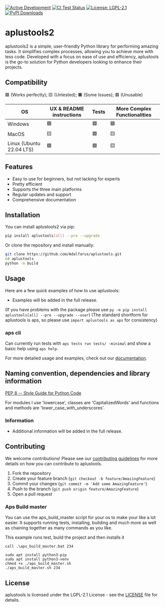 [![Active Development](https://img.shields.io/badge/Maintenance%20Level-Actively%20Developed-brightgreen.svg)](https://gist.github.com/cheerfulstoic/d107229326a01ff0f333a1d3476e068d)
[![CI Test Status](https://github.com/Adalfarus/aplustools/actions/workflows/test-package.yml/badge.svg)](https://github.com/Adalfarus/aplustools/actions)
[![License: LGPL-2.1](https://img.shields.io/github/license/Adalfarus/aplustools)](https://github.com/Adalfarus/aplustools/blob/main/LICENSE)
[![PyPI Downloads](https://static.pepy.tech/badge/aplustools)](https://pepy.tech/projects/aplustools)

# aplustools2

aplustools2 is a simple, user-friendly Python library for performing amazing tasks. It simplifies complex processes, allowing you to achieve more with less code. Developed with a focus on ease of use and efficiency, aplustools is the go-to solution for Python developers looking to enhance their projects.

## Compatibility
🟩 (Works perfectly); 🟨 (Untested); 🟧 (Some Issues); 🟥 (Unusable)

| OS                       | UX & README instructions | Tests | More Complex Functionalities |
|--------------------------|--------------------------|-------|------------------------------|
| Windows                  | 🟩                       | 🟩    | 🟩                           |
| MacOS                    | 🟨                       | 🟩    | 🟨                           |
| Linux (Ubuntu 22.04 LTS) | 🟩                       | 🟩    | 🟨                           |

## Features

- Easy to use for beginners, but not lacking for experts
- Pretty efficient
- Supports the three main platforms
- Regular updates and support
- Comprehensive documentation

## Installation

You can install aplustools2 via pip:

```sh
pip install aplustools[all] --pre --upgrade
```

Or clone the repository and install manually:

```sh
git clone https://github.com/Adalfarus/aplustools.git
cd aplustools
python -m build
```

## Usage

Here are a few quick examples of how to use aplustools:

- Examples will be added in the full release.

(If you have problems with the package please use `py -m pip install aplustools[all] --pre --upgrade --user`)
(The standard shortform for aplustools is aps, so please use ```import aplustools as aps``` for consistency)

### aps cli
Can currently run tests with ```aps tests run tests/ -minimal``` and show a basic help using ```aps help```.

For more detailed usage and examples, check out our [documentation](https://github.com/adalfarus/aplustools/wiki).

## Naming convention, dependencies and library information
[PEP 8 -- Style Guide for Python Code](https://peps.python.org/pep-0008/#naming-conventions)

For modules I use 'lowercase', classes are 'CapitalizedWords' and functions and methods are 'lower_case_with_underscores'.

### Information
- Additional information will be added in the full release.

## Contributing

We welcome contributions! Please see our [contributing guidelines](https://github.com/adalfarus/aplustools/blob/main/CONTRIBUTING.md) for more details on how you can contribute to aplustools.

1. Fork the repository
2. Create your feature branch (`git checkout -b feature/AmazingFeature`)
3. Commit your changes (`git commit -m 'Add some AmazingFeature'`)
4. Push to the branch (`git push origin feature/AmazingFeature`)
5. Open a pull request

### Aps Build master

You can use the aps_build_master script for your os to make your like a lot easier.
It supports running tests, installing, building and much more as well as chaining together as many commands as you like.

This example runs test, build the project and then installs it
````commandline
call .\aps_build_master.bat 234
````

````shell
sudo apt install python3-pip
sudo apt install python3-venv
chmod +x ./aps_build_master.sh
./aps_build_master.sh 234
````

## License

aplustools is licensed under the LGPL-2.1 License - see the [LICENSE](https://github.com/adalfarus/aplustools/blob/main/LICENSE) file for details.
